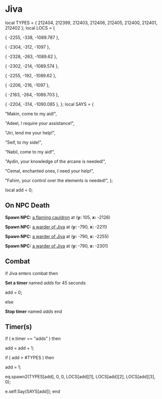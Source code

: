 # Jiva
local TYPES = { 212404, 212399, 212403, 212406, 212405, 212400, 212401, 212402 };
local LOCS = {

{ -2255, -338, -1089.787 },

{ -2304, -312, -1097 },

{ -2328, -263, -1089.62 },

{ -2302, -214, -1089.574 },

{ -2255, -192, -1089.62 },

{ -2206, -216, -1097 },

{ -2183, -264, -1089.703 },

{ -2204, -314, -1090.085 },
};
local SAYS = {

"Makin, come to my aid!",

"Adeel, I require your assistance!",

"Jiri, lend me your help!",

"Seif, to my side!",

"Nabil, come to my aid!",

"Aydin, your knowledge of the arcane is needed!",

"Cemal, enchanted ones, I need your help!",

"Fahim, your control over the elements is needed!",
};

local add = 0;


## On NPC Death

**Spawn NPC:**  [a flaming cauldron](/npc/212412) at (**y:** 105, **x:** -2126)


**Spawn NPC:**  [a warder of Jiva](/npc/212417) at (**y:** -790, **x:** -2211)


**Spawn NPC:**  [a warder of Jiva](/npc/212417) at (**y:** -790, **x:** -2255)

**Spawn NPC:**  [a warder of Jiva](/npc/212417) at (**y:** -790, **x:** -2301)
## Combat

if  Jiva enters combat  then


**Set a timer** named *adds* for 45 seconds


add = 0;

else


**Stop timer** named *adds*
end

## Timer(s)

if ( e.timer == "adds" ) then


add = add + 1;


if ( add > #TYPES ) then



add = 1;



eq.spawn2(TYPES[add], 0, 0, LOCS[add][1], LOCS[add][2], LOCS[add][3], 0);


e.self:Say(SAYS[add]);
end
